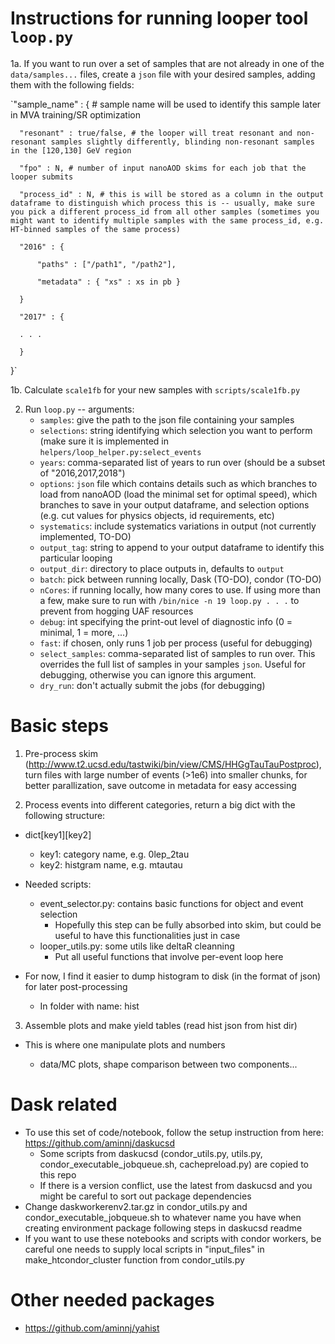 # Instructions for running looper tool `loop.py`
1a. If you want to run over a set of samples that are not already in one of the `data/samples...` files, create a `json` file with your desired samples, adding them with the following fields: 
 
 `"sample_name" : { # sample name will be used to identify this sample later in MVA training/SR optimization 

      "resonant" : true/false, # the looper will treat resonant and non-resonant samples slightly differently, blinding non-resonant samples in the [120,130] GeV region  

      "fpo" : N, # number of input nanoAOD skims for each job that the looper submits  

      "process_id" : N, # this is will be stored as a column in the output dataframe to distinguish which process this is -- usually, make sure you pick a different process_id from all other samples (sometimes you might want to identify multiple samples with the same process_id, e.g. HT-binned samples of the same process)  

      "2016" : {  

          "paths" : ["/path1", "/path2"],  

          "metadata" : { "xs" : xs in pb }  

      }   

      "2017" : {  

      . . .  

      }  

 }`  

1b. Calculate `scale1fb` for your new samples with `scripts/scale1fb.py`  

2. Run `loop.py` -- arguments:  
    - `samples`: give the path to the json file containing your samples  
    - `selections`: string identifying which selection you want to perform (make sure it is implemented in `helpers/loop_helper.py:select_events`  
    - `years`: comma-separated list of years to run over (should be a subset of "2016,2017,2018")  
    - `options`: `json` file which contains details such as which branches to load from nanoAOD (load the minimal set for optimal speed), which branches to save in your output dataframe, and selection options (e.g. cut values for physics objects, id requirements, etc)  
    - `systematics`: include systematics variations in output (not currently implemented, TO-DO)  
    - `output_tag`: string to append to your output dataframe to identify this particular looping  
    - `output_dir`: directory to place outputs in, defaults to `output`  
    - `batch`: pick between running locally, Dask (TO-DO), condor (TO-DO)  
    - `nCores`: if running locally, how many cores to use. If using more than a few, make sure to run with `/bin/nice -n 19 loop.py . . .`  to prevent from hogging UAF resources  
    - `debug`: int specifying the print-out level of diagnostic info (0 = minimal, 1 = more, ...)  
    - `fast`: if chosen, only runs 1 job per process (useful for debugging)  
    - `select_samples`: comma-separated list of samples to run over. This overrides the full list of samples in your samples `json`. Useful for debugging, otherwise you can ignore this argument.  
    - `dry_run`: don't actually submit the jobs (for debugging)  

# Basic steps

1. Pre-process skim (http://www.t2.ucsd.edu/tastwiki/bin/view/CMS/HHGgTauTauPostproc), turn files with large number of events (>1e6) into smaller chunks, for better parallization, save outcome in metadata for easy accessing

2. Process events into different categories, return a big dict with the following structure:

* dict[key1][key2]
    - key1: category name, e.g. 0lep_2tau
    - key2: histgram name, e.g. mtautau

* Needed scripts:

    - event_selector.py: contains basic functions for object and event selection
        + Hopefully this step can be fully absorbed into skim, but could be useful to have this functionalities just in case
    - looper_utils.py: some utils like deltaR cleanning
        + Put all useful functions that involve per-event loop here

* For now, I find it easier to dump histogram to disk (in the format of json) for later post-processing

    - In folder with name: hist

3. Assemble plots and make yield tables (read hist json from hist dir)

* This is where one manipulate plots and numbers

    - data/MC plots, shape comparison between two components...


# Dask related

- To use this set of code/notebook, follow the setup instruction from here: https://github.com/aminnj/daskucsd
    + Some scripts from daskucsd (condor_utils.py, utils.py, condor_executable_jobqueue.sh, cachepreload.py) are copied to this repo
    + If there is a version conflict, use the latest from daskucsd and you might be careful to sort out package dependencies 
- Change daskworkerenv2.tar.gz in condor_utils.py and condor_executable_jobqueue.sh to whatever name you have when creating environment package following steps in daskucsd readme
- If you want to use these notebooks and scripts with condor workers, be careful one needs to supply local scripts in "input_files" in make_htcondor_cluster function from condor_utils.py 

# Other needed packages

- https://github.com/aminnj/yahist

